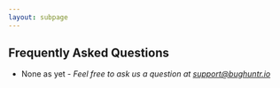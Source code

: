 ```yaml
---
layout: subpage
---
```


## Frequently Asked Questions

* None as yet - *Feel free to ask us a question at [support@bughuntr.io](mailto:support@bughuntr.io)*
